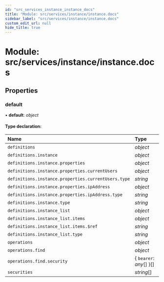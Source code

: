 ```yaml
---
id: "src_services_instance_instance_docs"
title: "Module: src/services/instance/instance.docs"
sidebar_label: "src/services/instance/instance.docs"
custom_edit_url: null
hide_title: true
---
```


# Module: src/services/instance/instance.docs

## Properties

### default

• **default**: *object*

#### Type declaration:

Name | Type |
:------ | :------ |
`definitions` | *object* |
`definitions.instance` | *object* |
`definitions.instance.properties` | *object* |
`definitions.instance.properties.currentUsers` | *object* |
`definitions.instance.properties.currentUsers.type` | *string* |
`definitions.instance.properties.ipAddress` | *object* |
`definitions.instance.properties.ipAddress.type` | *string* |
`definitions.instance.type` | *string* |
`definitions.instance_list` | *object* |
`definitions.instance_list.items` | *object* |
`definitions.instance_list.items.$ref` | *string* |
`definitions.instance_list.type` | *string* |
`operations` | *object* |
`operations.find` | *object* |
`operations.find.security` | { `bearer`: *any*[]  }[] |
`securities` | *string*[] |
